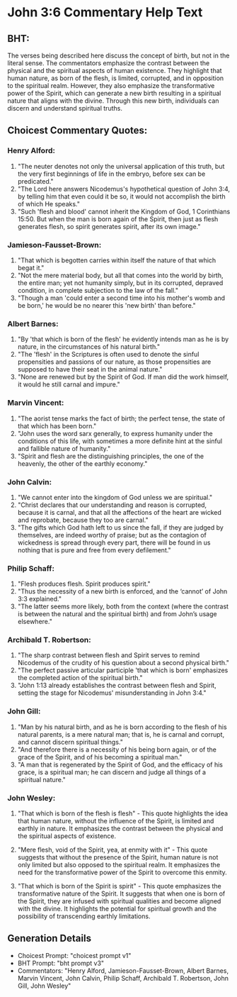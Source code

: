 # John 3:6 Commentary Help Text

## BHT:
The verses being described here discuss the concept of birth, but not in the literal sense. The commentators emphasize the contrast between the physical and the spiritual aspects of human existence. They highlight that human nature, as born of the flesh, is limited, corrupted, and in opposition to the spiritual realm. However, they also emphasize the transformative power of the Spirit, which can generate a new birth resulting in a spiritual nature that aligns with the divine. Through this new birth, individuals can discern and understand spiritual truths.

## Choicest Commentary Quotes:
### Henry Alford:
1. "The neuter denotes not only the universal application of this truth, but the very first beginnings of life in the embryo, before sex can be predicated."
2. "The Lord here answers Nicodemus's hypothetical question of John 3:4, by telling him that even could it be so, it would not accomplish the birth of which He speaks."
3. "Such 'flesh and blood' cannot inherit the Kingdom of God, 1 Corinthians 15:50. But when the man is born again of the Spirit, then just as flesh generates flesh, so spirit generates spirit, after its own image."

### Jamieson-Fausset-Brown:
1. "That which is begotten carries within itself the nature of that which begat it." 
2. "Not the mere material body, but all that comes into the world by birth, the entire man; yet not humanity simply, but in its corrupted, depraved condition, in complete subjection to the law of the fall."
3. "Though a man 'could enter a second time into his mother's womb and be born,' he would be no nearer this 'new birth' than before."

### Albert Barnes:
1. "By 'that which is born of the flesh' he evidently intends man as he is by nature, in the circumstances of his natural birth." 
2. "The 'flesh' in the Scriptures is often used to denote the sinful propensities and passions of our nature, as those propensities are supposed to have their seat in the animal nature." 
3. "None are renewed but by the Spirit of God. If man did the work himself, it would he still carnal and impure."

### Marvin Vincent:
1. "The aorist tense marks the fact of birth; the perfect tense, the state of that which has been born."
2. "John uses the word sarx generally, to express humanity under the conditions of this life, with sometimes a more definite hint at the sinful and fallible nature of humanity."
3. "Spirit and flesh are the distinguishing principles, the one of the heavenly, the other of the earthly economy."

### John Calvin:
1. "We cannot enter into the kingdom of God unless we are spiritual."
2. "Christ declares that our understanding and reason is corrupted, because it is carnal, and that all the affections of the heart are wicked and reprobate, because they too are carnal."
3. "The gifts which God hath left to us since the fall, if they are judged by themselves, are indeed worthy of praise; but as the contagion of wickedness is spread through every part, there will be found in us nothing that is pure and free from every defilement."

### Philip Schaff:
1. "Flesh produces flesh. Spirit produces spirit." 
2. "Thus the necessity of a new birth is enforced, and the ‘cannot’ of John 3:3 explained."
3. "The latter seems more likely, both from the context (where the contrast is between the natural and the spiritual birth) and from John’s usage elsewhere."

### Archibald T. Robertson:
1. "The sharp contrast between flesh and Spirit serves to remind Nicodemus of the crudity of his question about a second physical birth."
2. "The perfect passive articular participle 'that which is born' emphasizes the completed action of the spiritual birth."
3. "John 1:13 already establishes the contrast between flesh and Spirit, setting the stage for Nicodemus' misunderstanding in John 3:4."

### John Gill:
1. "Man by his natural birth, and as he is born according to the flesh of his natural parents, is a mere natural man; that is, he is carnal and corrupt, and cannot discern spiritual things."
2. "And therefore there is a necessity of his being born again, or of the grace of the Spirit, and of his becoming a spiritual man."
3. "A man that is regenerated by the Spirit of God, and the efficacy of his grace, is a spiritual man; he can discern and judge all things of a spiritual nature."

### John Wesley:
1. "That which is born of the flesh is flesh" - This quote highlights the idea that human nature, without the influence of the Spirit, is limited and earthly in nature. It emphasizes the contrast between the physical and the spiritual aspects of existence.

2. "Mere flesh, void of the Spirit, yea, at enmity with it" - This quote suggests that without the presence of the Spirit, human nature is not only limited but also opposed to the spiritual realm. It emphasizes the need for the transformative power of the Spirit to overcome this enmity.

3. "That which is born of the Spirit is spirit" - This quote emphasizes the transformative nature of the Spirit. It suggests that when one is born of the Spirit, they are infused with spiritual qualities and become aligned with the divine. It highlights the potential for spiritual growth and the possibility of transcending earthly limitations.


## Generation Details
- Choicest Prompt: "choicest prompt v1"
- BHT Prompt: "bht prompt v3"
- Commentators: "Henry Alford, Jamieson-Fausset-Brown, Albert Barnes, Marvin Vincent, John Calvin, Philip Schaff, Archibald T. Robertson, John Gill, John Wesley"
